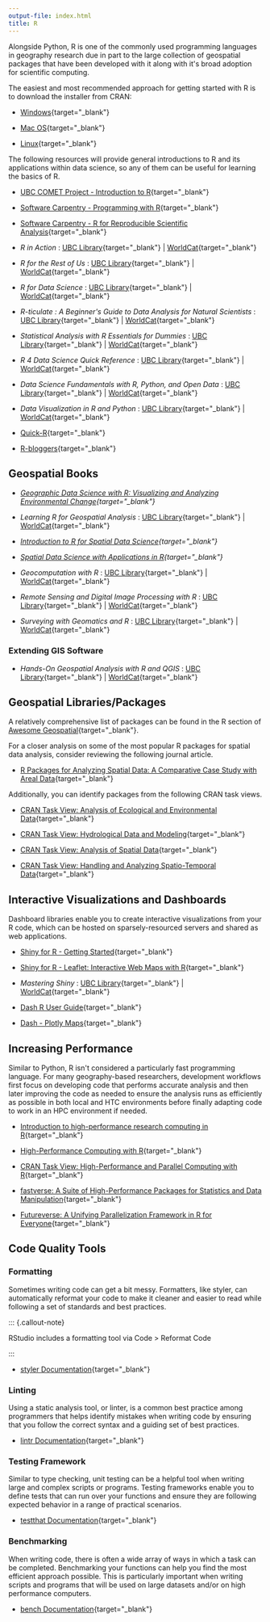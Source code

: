 ```yaml
---
output-file: index.html
title: R
---
```


Alongside Python, R is one of the commonly used programming languages in
geography research due in part to the large collection of geospatial packages
that have been developed with it along with it's broad adoption for scientific
computing.

The easiest and most recommended approach for getting started with R is to
download the installer from CRAN:

- [Windows](https://cran.r-project.org/bin/windows/base/){target="\_blank"}

- [Mac OS](https://cran.r-project.org/bin/macosx/){target="\_blank"}

- [Linux](https://cran.r-project.org/bin/linux/){target="\_blank"}

The following resources will provide general introductions to R and its
applications within data science, so any of them can be useful for learning the
basics of R.

- [UBC COMET Project - Introduction to R](https://comet.arts.ubc.ca/docs/1_Getting_Started/getting_started_intro_to_r/getting_started_intro_to_r.html){target="\_blank"}

- [Software Carpentry - Programming with R](https://swcarpentry.github.io/r-novice-inflammation/){target="\_blank"}

- [Software Carpentry - R for Reproducible Scientific Analysis](https://swcarpentry.github.io/r-novice-gapminder/){target="\_blank"}

- _R in Action_ :
  [UBC Library](https://go.exlibris.link/P6rJdt9g){target="\_blank"} |
  [WorldCat](https://search.worldcat.org/title/1325721232){target="\_blank"}

- _R for the Rest of Us_ :
  [UBC Library](https://go.exlibris.link/CryW41CM){target="\_blank"} |
  [WorldCat](https://search.worldcat.org/title/1431119628){target="\_blank"}

- _R for Data Science_ :
  [UBC Library](https://go.exlibris.link/FW9jGNqj){target="\_blank"} |
  [WorldCat](https://search.worldcat.org/title/1392138200){target="\_blank"}

- _R-ticulate : A Beginner's Guide to Data Analysis for Natural Scientists_ :
  [UBC Library](https://go.exlibris.link/BTKFxJ9H){target="\_blank"} |
  [WorldCat](https://search.worldcat.org/title/1445866209){target="\_blank"}

- _Statistical Analysis with R Essentials for Dummies_ :
  [UBC Library](https://go.exlibris.link/Stf1fNCy){target="\_blank"} |
  [WorldCat](https://search.worldcat.org/title/1430211695){target="\_blank"}

- _R 4 Data Science Quick Reference_ :
  [UBC Library](https://go.exlibris.link/PLPKnlK4){target="\_blank"} |
  [WorldCat](https://search.worldcat.org/title/1349468003){target="\_blank"}

- _Data Science Fundamentals with R, Python, and Open Data_ :
  [UBC Library](https://go.exlibris.link/kz6Z0BfH){target="\_blank"} |
  [WorldCat](https://search.worldcat.org/title/1409031863){target="\_blank"}

- _Data Visualization in R and Python_ :
  [UBC Library](https://learning.oreilly.com/library/view/data-visualization-in/9781394289486/){target="\_blank"}
  | [WorldCat](https://search.worldcat.org/title/1474198974){target="\_blank"}

- [Quick-R](https://www.statmethods.net/){target="\_blank"}

- [R-bloggers](https://www.r-bloggers.com/){target="\_blank"}

## Geospatial Books

- _[Geographic Data Science with R: Visualizing and Analyzing Environmental Change](https://doi.org/10.1201/9781003326199){target="\_blank"}_

- _Learning R for Geospatial Analysis_ :
  [UBC Library](https://go.exlibris.link/nMcRqq29){target="\_blank"} |
  [WorldCat](https://search.worldcat.org/title/900886812){target="\_blank"}

- _[Introduction to R for Spatial Data Science](https://rspatial.org/intr/index.html){target="\_blank"}_

- _[Spatial Data Science with Applications in R](https://r-spatial.org/book/){target="\_blank"}_

- _Geocomputation with R_ :
  [UBC Library](https://go.exlibris.link/hS3B926C){target="\_blank"} |
  [WorldCat](https://search.worldcat.org/title/1090540543){target="\_blank"}

- _Remote Sensing and Digital Image Processing with R_ :
  [UBC Library](https://go.exlibris.link/JMr62B9N){target="\_blank"} |
  [WorldCat](https://search.worldcat.org/title/1378724739){target="\_blank"}

- _Surveying with Geomatics and R_ :
  [UBC Library](https://go.exlibris.link/yzsrpMzv){target="\_blank"} |
  [WorldCat](https://search.worldcat.org/title/1273700848){target="\_blank"}

### Extending GIS Software

- _Hands-On Geospatial Analysis with R and QGIS_ :
  [UBC Library](https://go.exlibris.link/c835FCNj){target="\_blank"} |
  [WorldCat](https://search.worldcat.org/title/1084488168){target="\_blank"}

## Geospatial Libraries/Packages

A relatively comprehensive list of packages can be found in the R section of
[Awesome Geospatial](https://github.com/sacridini/Awesome-Geospatial#R){target="\_blank"}.

For a closer analysis on some of the most popular R packages for spatial data
analysis, consider reviewing the following journal article.

- [R Packages for Analyzing Spatial Data: A Comparative Case Study with Areal Data](https://doi.org/10.1111/gean.12319){target="\_blank"}

Additionally, you can identify packages from the following CRAN task views.

- [CRAN Task View: Analysis of Ecological and Environmental Data](https://cran.r-project.org/web/views/Environmetrics.html){target="\_blank"}

- [CRAN Task View: Hydrological Data and Modeling](https://cran.r-project.org/web/views/Hydrology.html){target="\_blank"}

- [CRAN Task View: Analysis of Spatial Data](https://cran.r-project.org/web/views/Spatial.html){target="\_blank"}

- [CRAN Task View: Handling and Analyzing Spatio-Temporal Data](https://cran.r-project.org/web/views/SpatioTemporal.html){target="\_blank"}

## Interactive Visualizations and Dashboards

Dashboard libraries enable you to create interactive visualizations from your R
code, which can be hosted on sparsely-resourced servers and shared as web
applications.

- [Shiny for R - Getting Started](https://shiny.posit.co/r/getstarted/shiny-basics/lesson1/index.html){target="\_blank"}

- [Shiny for R - Leaflet: Interactive Web Maps with R](https://posit.co/blog/leaflet-interactive-web-maps-with-r/){target="\_blank"}

- _Mastering Shiny_ :
  [UBC Library](https://go.exlibris.link/BST471rL){target="\_blank"} |
  [WorldCat](https://search.worldcat.org/title/1235778006){target="\_blank"}

- [Dash R User Guide](https://dash.plotly.com/r){target="\_blank"}

- [Dash - Plotly Maps](https://plotly.com/r/maps/){target="\_blank"}

## Increasing Performance

Similar to Python, R isn't considered a particularly fast programming language.
For many geography-based researchers, development workflows first focus on
developing code that performs accurate analysis and then later improving the
code as needed to ensure the analysis runs as efficiently as possible in both
local and HTC environments before finally adapting code to work in an HPC
environment if needed.

- [Introduction to high-performance research computing in R](https://youtu.be/mxkhOHdN2Hw){target="\_blank"}

- [High-Performance Computing with R](https://youtu.be/__JIh2uBzg8?si=Kjm_kdhM9sAMxrK3){target="\_blank"}

- [CRAN Task View: High-Performance and Parallel Computing with R](https://cran.r-project.org/web/views/HighPerformanceComputing.html){target="\_blank"}

- [fastverse: A Suite of High-Performance Packages for Statistics and Data Manipulation](https://fastverse.github.io/fastverse/index.html){target="\_blank"}

- [Futureverse: A Unifying Parallelization Framework in R for Everyone](https://www.futureverse.org/){target="\_blank"}

## Code Quality Tools

### Formatting

Sometimes writing code can get a bit messy. Formatters, like styler, can
automatically reformat your code to make it cleaner and easier to read while
following a set of standards and best practices.

::: {.callout-note}

RStudio includes a formatting tool via Code \> Reformat Code

:::

- [styler Documentation](https://styler.r-lib.org/){target="\_blank"}

### Linting

Using a static analysis tool, or linter, is a common best practice among
programmers that helps identify mistakes when writing code by ensuring that you
follow the correct syntax and a guiding set of best practices.

- [lintr Documentation](https://lintr.r-lib.org/){target="\_blank"}

### Testing Framework

Similar to type checking, unit testing can be a helpful tool when writing large
and complex scripts or programs. Testing frameworks enable you to define tests
that can run over your functions and ensure they are following expected behavior
in a range of practical scenarios.

- [testthat Documentation](https://testthat.r-lib.org/){target="\_blank"}

### Benchmarking

When writing code, there is often a wide array of ways in which a task can be
completed. Benchmarking your functions can help you find the most efficient
approach possible. This is particularly important when writing scripts and
programs that will be used on large datasets and/or on high performance
computers.

- [bench Documentation](https://cran.r-project.org/web/packages/bench/bench.pdf){target="\_blank"}
